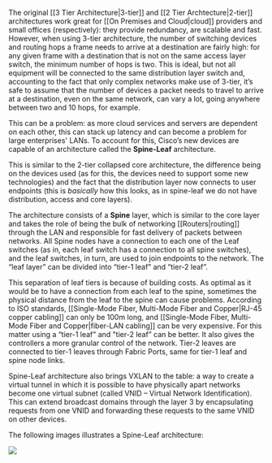 The original [[3 Tier Architecture|3-tier]] and [[2 Tier Archtecture|2-tier]] architectures work great for [[On Premises and Cloud|cloud]] providers and small offices (respectively): they provide redundancy, are scalable and fast. However, when using 3-tier architecture, the number of switching devices and routing hops a frame needs to arrive at a destination are fairly high: for any given frame with a destination that is not on the same access layer switch, the minimum number of hops is two. This is ideal, but not all equipment will be connected to the same distribution layer switch and, accounting to the fact that only complex networks make use of 3-tier, it’s safe to assume that the number of devices a packet needs to travel to arrive at a destination, even on the same network, can vary a lot, going anywhere between two and 10 hops, for example.

This can be a problem: as more cloud services and servers are dependent on each other, this can stack up latency and can become a problem for large enterprises' LANs. To account for this, Cisco’s new devices are capable of an architecture called the **Spine-Leaf** architecture.

This is similar to the 2-tier collapsed core architecture, the difference being on the devices used (as for this, the devices need to support some new technologies) and the fact that the distribution layer now connects to user endpoints (this is *basically* how this looks, as in spine-leaf we do not have distribution, access and core layers).

The architecture consists of a **Spine** layer, which is similar to the core layer and takes the role of being the bulk of networking [[Routers|routing]] through the LAN and responsible for fast delivery of packets between networks. All Spine nodes have a connection to each one of the Leaf switches (as in, each leaf switch has a connection to all spine switches), and the leaf switches, in turn, are used to join endpoints to the network. The “leaf layer” can be divided into “tier-1 leaf” and “tier-2 leaf”.

This separation of leaf tiers is because of building costs. As optimal as it would be to have a connection from each leaf to the spine, sometimes the physical distance from the leaf to the spine can cause problems. According to ISO standards, [[Single-Mode Fiber, Multi-Mode Fiber and Copper|RJ-45 copper cabling]] can only be 100m long, and [[Single-Mode Fiber, Multi-Mode Fiber and Copper|fiber-LAN cabling]] can be very expensive. For this matter using a “tier-1 leaf" and "tier-2 leaf” can be better. It also gives the controllers a more granular control of the network. Tier-2 leaves are connected to tier-1 leaves through Fabric Ports, same for tier-1 leaf and spine node links.

Spine-Leaf architecture also brings VXLAN to the table: a way to create a virtual tunnel in which it is possible to have physically apart networks become one virtual subnet (called VNID – Virtual Network Identification). This can extend broadcast domains through the layer 3 by encapsulating requests from one VNID and forwarding these requests to the same VNID on other devices.

The following images illustrates a Spine-Leaf architecture:

![](https://lh3.googleusercontent.com/NjWX_KFjl8GHz88BNDho62ErdLlgws6N5v1ni4D7w_V2Bl_qSayAeR9VRdGB4HgwtrYovKoROcBf6iq-thKsYBnQUz7ssqZbtrIhCBoWfv4qUVxQroRuclEcqCsHnCermK9PU7nAwIIC7LTEm7kNpo4)